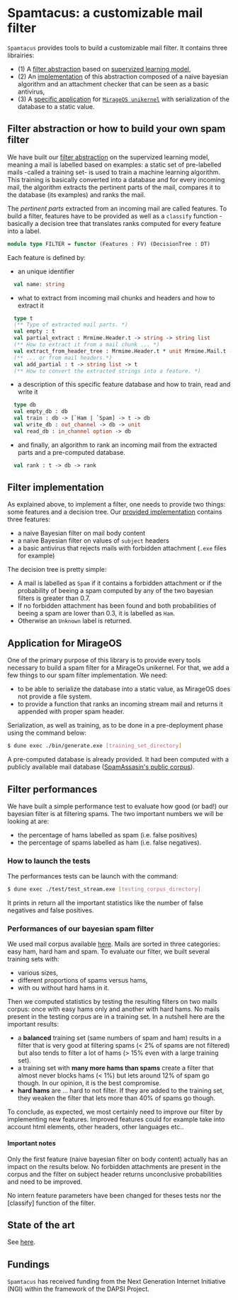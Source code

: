 # Spamtacus: a customizable mail filter

`Spamtacus` provides tools to build a customizable mail filter. It
contains three librairies:

- (1) A [filter abstraction](https://github.com/lyrm/spamtacus/tree/main/lib) based on [supervized learning
model](https://en.wikipedia.org/wiki/Supervised_learning),
- (2) An [implementation](https://github.com/lyrm/spamtacus/tree/main/bayesian_filter) of this abstraction composed of a naive bayesian algorithm and
an attachment checker that can be seen as a basic antivirus,
- (3) A [specific application](https://github.com/lyrm/spamtacus/tree/main/mirage) for [`MirageOS
unikernel`](https://github.com/dinosaure/ptt/tree/master/unikernel/spamfilter)
with serialization of the database to a static value.

## Filter abstraction or how to build your own spam filter

We have built our [filter
abstraction](https://github.com/lyrm/spamtacus/tree/main/lib) on the
supervized learning model, meaning a mail is labelled based on
examples: a static set of pre-labelled mails -called a training set-
is used to train a machine learning algorithm. This training is
basically converted into a database and for every incoming mail, the
algorithm extracts the pertinent parts of the mail, compares it to the
database (its examples) and ranks the mail.

The *pertinent parts* extracted from an incoming mail are called
features. To build a filter, features have to be provided as well as a
`classify` function -basically a decision tree that translates ranks
computed for every feature into a label.

```ocaml
module type FILTER = functor (Features : FV) (DecisionTree : DT)
```

Each feature is defined by:
- an unique identifier
```ocaml
  val name: string
```

- what to extract from incoming mail chunks and headers and how to extract it
```ocaml
  type t
  (** Type of extracted mail parts. *)
  val empty : t
  val partial_extract : Mrmime.Header.t -> string -> string list
  (** How to extract it from a mail chunk ... *)
  val extract_from_header_tree : Mrmime.Header.t * unit Mrmime.Mail.t -> t
  (** ... or from mail headers.*)
  val add_partial : t -> string list -> t
  (** How to convert the extracted strings into a feature. *)
```

- a description of this specific feature database and how to train, read and write it
```ocaml
  type db
  val empty_db : db
  val train : db -> [`Ham | `Spam] -> t -> db
  val write_db : out_channel -> db -> unit
  val read_db : in_channel option -> db
```
- and finally, an algorithm to rank an incoming mail from the extracted parts and a pre-computed database.
```ocaml
  val rank : t -> db -> rank
```

## Filter implementation

As explained above, to implement a filter, one needs to provide two things: some features and a
decision tree. Our [provided implementation](https://github.com/lyrm/spamtacus/tree/main/bayesian_filter) contains three features:
- a naive Bayesian filter on mail body content
- a naive Bayesian filter on values of `subject` headers
- a basic antivirus that rejects mails with forbidden attachment (`.exe` files for example)

The decision tree is pretty simple:
- A mail is labelled as `Spam` if it contains a forbidden attachment or if the probability of beeing a spam computed by any of the two bayesian filters is greater than 0.7.
- If no forbidden attachment has been found and both probabilities of beeing a spam are lower than 0.3, it is labelled as `Ham`.
- Otherwise an `Unknown` label is returned.
 
## Application for MirageOS

One of the primary purpose of this library is to provide every tools
necessary to build a spam filter for a MirageOs unikernel. For that,
we add a few things to our spam filter implementation. We need:
- to be able to serialize the database into a static value, as
MirageOS does not provide a file system.
- to provide a function that ranks an incoming stream mail and
  returns it appended with proper spam header.

Serialization, as well as training, as to be done in a pre-deployment
phase using the command below:
```sh
$ dune exec ./bin/generate.exe [training_set_directory]
```
A pre-computed database is already provided. It had been computed with
a publicly available mail database ([SpamAssasin's public
corpus](https://spamassassin.apache.org/old/publiccorpus/readme.html)).

## Filter performances

We have built a simple performance test to evaluate how good (or bad!) our
bayesian filter is at filtering spams. The two important numbers we
will be looking at are:
- the percentage of hams labelled as spam (i.e. false positives)
- the percentage of spams labelled as ham (i.e. false negatives). 

### How to launch the tests
The performances tests can be launch with the command:
```sh
$ dune exec ./test/test_stream.exe [testing_corpus_directory]
```

It prints in return all the important statistics like the number of
false negatives and false positives.

### Performances of our bayesian spam filter

We used mail corpus available
[here](https://spamassassin.apache.org/old/publiccorpus/readme.html). Mails
are sorted in three categories: easy ham, hard ham and spam. To
evaluate our filter, we built several training sets with:
- various sizes,
- different proportions of spams versus hams,
- with ou without hard hams in it.

Then we computed statistics by testing the resulting filters on two
mails corpus: once with easy hams only and another with hard hams. No
mails present in the testing corpus are in a training set. In a
nutshell here are the important results:
- a **balanced** training set (same numbers of spam and ham) results in
a filter that is very good at filtering spams (< 2% of spams are not filtered) but also tends
  to filter a lot of hams (> 15% even with a large training set).  
- a training set with **many more hams than spams** create a filter that almost never
  blocks hams (< 1%) but lets around 12% of spam go though. In
  our opinion, it is the best compromise.
- **hard hams** are ... hard to not filter. If they are added to the
  training set, they weaken the filter that lets more than 40% of
  spams go though.

To conclude, as expected, we most certainly need to improve our filter
by implementing new features. Improved features could for example
take into account html elements, other headers, other languages etc..

#### Important notes

Only the first feature (naive bayesian filter on body content)
actually has an impact on the results below. No forbidden attachments
are present in the corpus and the filter on subject header returns
unconclusive probabilities and need to be improved.

No intern feature parameters have been changed for theses tests nor the
[classify] function of the filter. 

## State of the art
See [here](soa.md).

## Fundings
`Spamtacus` has received funding from the Next Generation Internet Initiative
(NGI) within the framework of the DAPSI Project.

